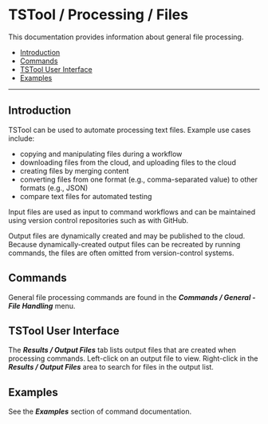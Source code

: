 # TSTool / Processing / Files #

This documentation provides information about general file processing.

*   [Introduction](#introduction)
*   [Commands](#commands)
*   [TSTool User Interface](#tstool-user-interface)
*   [Examples](#examples)

---------------------

## Introduction ##

TSTool can be used to automate processing text files.  Example use cases include:

*   copying and manipulating files during a workflow
*   downloading files from the cloud, and uploading files to the cloud
*   creating files by merging content
*   converting files from one format (e.g., comma-separated value) to other formats (e.g., JSON)
*   compare text files for automated testing

Input files are used as input to command workflows and can be maintained using version control repositories such as with GitHub.

Output files are dynamically created and may be published to the cloud.
Because dynamically-created output files can be recreated by running commands,
the files are often omitted from version-control systems.

## Commands ##

General file processing commands are found in the ***Commands / General - File Handling*** menu.

## TSTool User Interface ##

The ***Results / Output Files*** tab lists output files that are created when processing commands.
Left-click on an output file to view.
Right-click in the ***Results / Output Files*** area to search for files in the output list.

## Examples ##

See the ***Examples*** section of command documentation.
